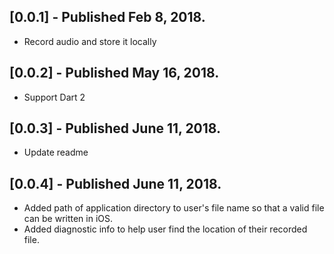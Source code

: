## [0.0.1] - Published Feb 8, 2018.

* Record audio and store it locally
  
## [0.0.2] - Published May 16, 2018.

* Support Dart 2

## [0.0.3] - Published June 11, 2018.

* Update readme

## [0.0.4] - Published June 11, 2018.

* Added path of application directory to user's file name so that a valid file can be written in iOS.
* Added diagnostic info to help user find the location of their recorded file.